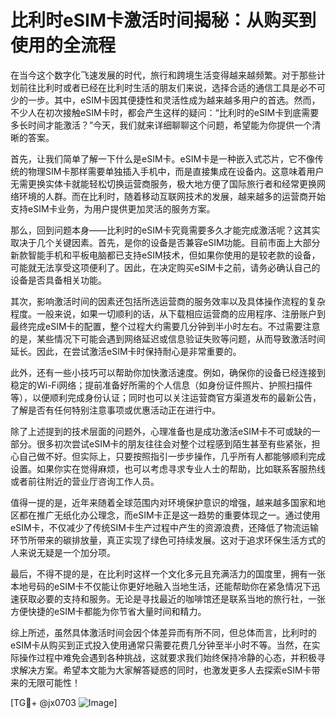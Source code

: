 # 比利时eSIM卡激活时间揭秘：从购买到使用的全流程

在当今这个数字化飞速发展的时代，旅行和跨境生活变得越来越频繁。对于那些计划前往比利时或者已经在比利时生活的朋友们来说，选择合适的通信工具是必不可少的一步。其中，eSIM卡因其便捷性和灵活性成为越来越多用户的首选。然而，不少人在初次接触eSIM卡时，都会产生这样的疑问：“比利时的eSIM卡到底需要多长时间才能激活？”今天，我们就来详细聊聊这个问题，希望能为你提供一个清晰的答案。

首先，让我们简单了解一下什么是eSIM卡。eSIM卡是一种嵌入式芯片，它不像传统的物理SIM卡那样需要单独插入手机中，而是直接集成在设备内。这意味着用户无需更换实体卡就能轻松切换运营商服务，极大地方便了国际旅行者和经常更换网络环境的人群。而在比利时，随着移动互联网技术的发展，越来越多的运营商开始支持eSIM卡业务，为用户提供更加灵活的服务方案。

那么，回到问题本身——比利时的eSIM卡究竟需要多久才能完成激活呢？这其实取决于几个关键因素。首先，是你的设备是否兼容eSIM功能。目前市面上大部分新款智能手机和平板电脑都已支持eSIM技术，但如果你使用的是较老款的设备，可能就无法享受这项便利了。因此，在决定购买eSIM卡之前，请务必确认自己的设备是否具备相关功能。

其次，影响激活时间的因素还包括所选运营商的服务效率以及具体操作流程的复杂程度。一般来说，如果一切顺利的话，从下载相应运营商的应用程序、注册账户到最终完成eSIM卡的配置，整个过程大约需要几分钟到半小时左右。不过需要注意的是，某些情况下可能会遇到网络延迟或信息验证失败等问题，从而导致激活时间延长。因此，在尝试激活eSIM卡时保持耐心是非常重要的。

此外，还有一些小技巧可以帮助你加快激活速度。例如，确保你的设备已经连接到稳定的Wi-Fi网络；提前准备好所需的个人信息（如身份证件照片、护照扫描件等），以便顺利完成身份认证；同时也可以关注运营商官方渠道发布的最新公告，了解是否有任何特别注意事项或优惠活动正在进行中。

除了上述提到的技术层面的问题外，心理准备也是成功激活eSIM卡不可或缺的一部分。很多初次尝试eSIM卡的朋友往往会对整个过程感到陌生甚至有些紧张，担心自己做不好。但实际上，只要按照指引一步步操作，几乎所有人都能够顺利完成设置。如果你实在觉得麻烦，也可以考虑寻求专业人士的帮助，比如联系客服热线或者前往附近的营业厅咨询工作人员。

值得一提的是，近年来随着全球范围内对环境保护意识的增强，越来越多国家和地区都在推广无纸化办公理念，而eSIM卡正是这一趋势的重要体现之一。通过使用eSIM卡，不仅减少了传统SIM卡生产过程中产生的资源浪费，还降低了物流运输环节所带来的碳排放量，真正实现了绿色可持续发展。这对于追求环保生活方式的人来说无疑是一个加分项。

最后，不得不提的是，在比利时这样一个文化多元且充满活力的国度里，拥有一张本地号码的eSIM卡不仅能让你更好地融入当地生活，还能帮助你在紧急情况下迅速获取必要的支持和服务。无论是寻找最近的咖啡馆还是联系当地的旅行社，一张方便快捷的eSIM卡都能为你节省大量时间和精力。

综上所述，虽然具体激活时间会因个体差异而有所不同，但总体而言，比利时的eSIM卡从购买到正式投入使用通常只需要花费几分钟至半小时不等。当然，在实际操作过程中难免会遇到各种挑战，这就要求我们始终保持冷静的心态，并积极寻求解决方案。希望本文能为大家解答疑惑的同时，也激发更多人去探索eSIM卡带来的无限可能性！

[TG💪+ @jx0703 ![Image](https://github.com/user-attachments/assets/dbca1d08-cadb-493c-b0ec-ad6f7a83f270)]